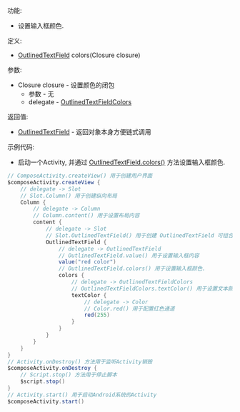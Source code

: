 功能:

+ 设置输入框颜色.

定义:

+ [OutlinedTextField](/API/UI/Compose/Widget/OutlinedTextField/README.md) colors(Closure closure)

参数:

+ Closure closure - 设置颜色的闭包
    + 参数 - 无
    + delegate - [OutlinedTextFieldColors](/API/UI/Compose/Theme/Color/OutlinedTextFieldColors/README.md)

返回值:

+ [OutlinedTextField](/API/UI/Compose/Widget/OutlinedTextField/README.md) - 返回对象本身方便链式调用

示例代码:

+ 启动一个Activity, 并通过 [OutlinedTextField.colors()](/API/UI/Compose/Widget/OutlinedTextField/README.md?id=colors) 方法设置输入框颜色.

```groovy
// ComposeActivity.createView() 用于创建用户界面
$composeActivity.createView {
    // delegate -> Slot
    // Slot.Column() 用于创建纵向布局
    Column {
        // delegate -> Column
        // Column.content() 用于设置布局内容
        content {
            // delegate -> Slot
            // Slot.OutlinedTextField() 用于创建 OutlinedTextField 可组合项
            OutlinedTextField {
                // delegate -> OutlinedTextField
                // OutlinedTextField.value() 用于设置输入框内容
                value("red color")
                // OutlinedTextField.colors() 用于设置输入框颜色.
                colors {
                    // delegate -> OutlinedTextFieldColors
                    // OutlinedTextFieldColors.textColor() 用于设置文本颜色
                    textColor {
                        // delegate -> Color
                        // Color.red() 用于配置红色通道
                        red(255)
                    }
                }
            }
        }
    }
}
// Activity.onDestroy() 方法用于监听Activity销毁
$composeActivity.onDestroy {
    // Script.stop() 方法用于停止脚本
    $script.stop()
}
// Activity.start() 用于启动Android系统的Activity
$composeActivity.start()
```